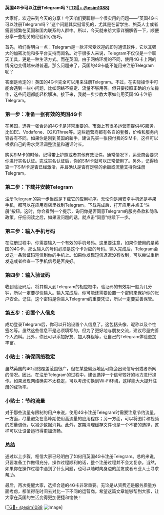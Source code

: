 **英国4G卡可以注册Telegram吗？[[TG💪+ @esim1088](https://t.me/s/esim1088)]**

大家好，欢迎来到今天的分享！今天咱们要聊聊一个很实用的问题——“英国4G卡可以注册Telegram吗？”这个问题其实挺常见的，尤其是在留学生、旅英人士或者需要频繁在英国和国内联系的人群中。所以，今天就来给大家详细解答一下，顺便分享一些相关的经验和小技巧。

首先，咱们得明白一点：Telegram是一款非常受欢迎的即时通讯软件，它以其强大的加密功能和多平台支持而闻名。对于很多人来说，Telegram不仅仅是一个聊天工具，更是一种生活方式。而在英国，由于网络环境的不同，使用4G卡上网的情况也变得越来越普遍。那么问题来了，英国的4G卡能不能用来注册Telegram呢？

答案是肯定的！英国的4G卡完全可以用来注册Telegram。不过，在实际操作中可能会遇到一些小问题，比如网络不稳定、流量不够用等。但只要按照正确的方法操作，这些问题都能轻松解决。接下来，我就一步步教大家如何用英国4G卡注册Telegram。

### 第一步：准备一张有效的英国4G卡

在英国，选择一张合适的4G卡是非常重要的。市面上有很多运营商提供4G服务，比如EE、Vodafone、O2和Three等。这些运营商都有各自的套餐，价格和服务内容各有不同。如果你是刚到英国的新手，建议先买一张预付费的SIM卡，这样可以根据自己的需求灵活调整流量和通话时长。

购买SIM卡的时候，记得带上护照或者其他有效证件。通常情况下，运营商会要求你进行实名认证。完成实名认证后，你的SIM卡就可以正常使用了。另外，记得检查一下SIM卡是否已经激活，并且确认是否有足够的余额或流量支持你注册Telegram。

### 第二步：下载并安装Telegram

注册Telegram的第一步当然是下载它的应用程序。无论你是用安卓手机还是苹果手机，都可以在应用商店里找到Telegram。下载完成后，打开应用并点击“注册”按钮。这时，你会看到一个提示，询问你是否同意Telegram的服务条款和隐私政策。仔细阅读之后，如果没问题的话，就点击“同意”继续下一步。

### 第三步：输入手机号码

在注册过程中，你需要输入一个有效的手机号码。这里要注意，如果你使用的是英国的4G卡，那么输入的号码必须是这个卡对应的号码。输入完成后，Telegram会发送一条验证码短信到你的手机上。如果你发现短信迟迟没有收到，可以尝试重新发送或者检查一下手机信号是否良好。

### 第四步：输入验证码

收到验证码后，将其输入到Telegram的相应框中。验证码的有效期一般为几分钟，所以一定要尽快输入。输入完成后，你可能还需要设置一个密码来保护你的账户安全。记住，这个密码是你进入Telegram的重要凭证，所以一定要妥善保管。

### 第五步：设置个人信息

成功登录Telegram后，你可以开始设置个人信息了。这包括头像、昵称以及个性签名等。虽然这些信息不是必须填写的，但为了更好地与朋友交流，建议尽量完善个人资料。此外，你还可以添加好友、加入群组等，让自己的Telegram体验更加丰富。

### 小贴士：确保网络稳定

虽然英国的4G网络覆盖范围很广，但在某些偏远地区可能会出现信号弱或者断网的情况。因此，在注册Telegram的过程中，建议选择一个信号较好的地方进行操作。如果发现网络确实不太稳定，可以考虑切换到Wi-Fi环境，这样能大大提升注册的成功率。

### 小贴士：节约流量

对于那些流量有限制的用户来说，使用4G卡注册Telegram时需要注意节约流量。一方面，尽量避免在高峰期使用高流量的应用程序；另一方面，可以将图片和视频的质量调低，以减少数据消耗。此外，定期清理缓存文件也是一个不错的选择，这样可以让设备运行得更加流畅。

### 总结

通过以上步骤，相信大家已经明白了如何用英国4G卡注册Telegram。总的来说，只要准备工作做得充分，操作过程顺利的话，整个注册过程并不会太复杂。当然，如果你在操作过程中遇到了什么问题，也可以随时向身边的朋友或者专业人士寻求帮助。

最后，再次提醒大家，选择合适的4G卡非常重要。无论是从资费还是服务质量方面考虑，都值得花时间去对比一下不同的运营商。希望这篇文章能够帮到大家，让大家在英国的生活变得更加便捷和愉快！

[[TG💪+ @esim1088](https://t.me/s/esim1088) ![Image](https://i.postimg.cc/4NQfJmqS/Snipaste-2025-05-13-00-14-12.png)]